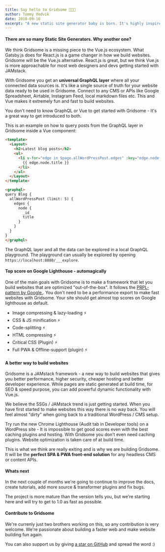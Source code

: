 ```yaml
---
title: Say hello to Gridsome 👶🎉💚
author: Tommy Vedvik
date: 2018-09-16
excerpt: "A new static site generator baby is born. It's highly inspired by Gatsby.js (React based) but it's built on top of Vue.js. We have been working on it for a year and finally have a beta ready. You can expect this baby to grow up really fast!"
---
```

#### There are so many Static Site Generators. Why another one?

We think Gridsome is a missing piece to the Vue.js ecosystem. What Gatsby.js does for React.js is a game changer in how we build websites. Gridsome will be the Vue.js alternative. React.js is great, but we think Vue.js is more approachable for most web designers and devs getting started with JAMstack.

With Gridsome you get an **universal GraphQL layer** where all your connected data sources is. It's like a single source of truth for your website data ready to be used in Gridsome. Connect to any CMS or APIs like Google Spreadsheet, Airtable, Instagram Feed, local markdown files etc. This and Vue makes it extremely fun and fast to build websites. 

You don't need to know GraphQL or Vue to get started with Gridsome - It's a great way to get introduced to both.

This is an example on how to query posts from the GraphQL layer in Gridsome inside a Vue component:


```html
<template>
  <Layout>
    <h2>Latest blog posts</h2>
    <ul>
      <li v-for="edge in $page.allWordPressPost.edges" :key="edge.node._id">
        {{ edge.node.title }}
      </li>
    </ul>
  </Layout>
</template>

<graphql>
query Blog {
  allWordPressPost (limit: 5) {
    edges {
      node {
        _id
        title
      }
    }
  }
}
</graphql>
```


The GraphQL layer and all the data can be explored in a local GraphQL playground. The playground can usually be explored by opening `https://localhost:8080/___explore`.




#### Top score on Google Lighthouse - automagically

One of the main goals with Gridsome is to make a framework that let you build websites that are optimized "out-of-the-box". It follows the [PRPL-pattern by Google.](https://developers.google.com/web/fundamentals/performance/prpl-pattern/). You don't need to be a performance export to make fast websites with Gridsome. Your site should get almost top scores on Google lighthouse as default. 

- Image compressing & lazy-loading ⚡️ 
- CSS & JS minification ⚡️ 
- Code-splitting ⚡️ 
- HTML compressing ⚡️ 
- Critical CSS (Plugin) ⚡️ 
- Full PWA & Offline-support (plugin) ⚡️  


#### A better way to build websites

Gridsome is a JAMstack framework - a new way to build websites that gives you better performance, higher security, cheaper hosting and better developer experience. While pages are static generated at build time, for SEO & speed purpose, you can add powerful dynamic functionality with Vue.js.

We believe the SSGs / JAMstack trend is just getting started. When you have first started to make websites this way there is no way back. You will feel almost "dirty" when going back to a traditional WordPress / CMS setup. 

Try run the new Chrome Lighthouse (Audit tab in Developer tools) on a WordPress site - It is impossible to get good scores even with the best caching plugins and hosting. With Gridsome you don't even need caching plugins. Website optimization is taken care of at build time.

This is what we think are really exiting and is why we are building Gridsome. It will be the **perfect SPA & PWA front-end solution** for any headless CMS or content APIs.


#### Whats next

In the next couple of months we're going to continue to improve the docs, create tutorials, add more source & transformer plugins and fix bugs.

The project is more mature than the version tells you, but we're starting here and will try to get to 1.0 as fast as possible.

#### Contribute to Gridsome

We're currenly just two brothers working on this, so any contribution is very welcome. We're passionate about building a faster web and make website building fun again.

You can also support us by giving [a star on GitHub](https://github.com/gridsome/gridsome/stargazers) and spread the word :)
